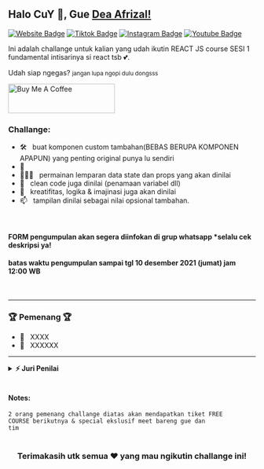## Halo CuY 👋, Gue [Dea Afrizal!](https://github.com/deaaprizal/)

[![Website Badge](https://img.shields.io/badge/Webinar-join%20now!-red)](https://deaaprizal.github.io/deacourses/)
[![Tiktok Badge](https://img.shields.io/badge/Tiktok-dea.afrizal-lightgrey)](https://tiktok.com/@dea.afrizal)
[![Instagram Badge](https://img.shields.io/badge/-Instagram-e4405f?style=flat-square&logo=Instagram&logoColor=white)](https://instagram.com/dea.afrizal/)
[![Youtube Badge](https://img.shields.io/youtube/channel/subscribers/UCU7YluxOYon-yofPxfGHVog?style=social)](https://linkedin.com/in/iampavangandhi)

Ini adalah challange untuk kalian yang udah ikutin REACT JS course SESI 1 fundamental intisarinya si react tsb 💕.


Udah siap ngegas?
<small>jangan lupa ngopi dulu dongsss</small>

<img src="https://cdns.klimg.com/merdeka.com/i/w/news/2021/05/27/1311863/540x270/cek-fakta-hoaks-coffee-shop-ini-bagikan-hadiah-ribuan-jam-tangan-dan-hp.jpg" alt="Buy Me A Coffee" height="60px" width="217px" >

### Challange:

- 🛠  &nbsp; buat komponen custom tambahan(BEBAS BERUPA KOMPONEN APAPUN) yang penting original punya lu sendiri 
- 🚀 &nbsp; 
- 👨🏻‍💻 &nbsp; permainan lemparan data state dan props yang akan dinilai
- 💬 &nbsp; clean code juga dinilai (penamaan variabel dll)
- 👾 &nbsp; kreatifitas, logika & imajinasi juga akan dinilai
- 📫 &nbsp; tampilan dinilai sebagai nilai opsional tambahan.

<br/>

#### FORM pengumpulan akan segera diinfokan di grup whatsapp *selalu cek deskripsi ya!

#### batas waktu pengumpulan sampai tgl 10 desember 2021 (jumat) jam 12:00 WB

<br/>
<hr/>

### 🏆 Pemenang 🏆

- 🥇 &nbsp; XXXX
- 🥈 &nbsp; XXXXXX

<hr/>


<details>	
  <summary><b>⚡ Juri Penilai</b></summary>
  <li>dea</li>
  <li>tedi</li>
  <li>rifki</li>
  <li>cahyo</li>
  <li>adi</li>
</details>

<br/>

#### Notes:
<code>2 orang pemenang challange diatas akan mendapatkan tiket FREE COURSE berikutnya & special ekslusif meet bareng gue dan tim</code>

#

<div align="center">

### Terimakasih utk semua ❤️ yang mau ngikutin challange ini!

</div>
